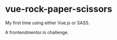 # vue-rock-paper-scissors

My first time using either Vue.js or SASS.

A frontendmentor.io challenge. 

